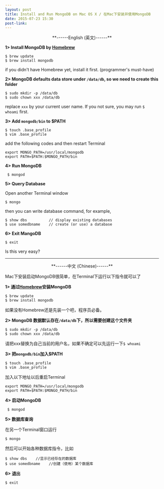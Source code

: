 ```yaml
---
layout: post
title: Install and Run MongoDB on Mac OS X / 在Mac下安装并使用MongoDB
date: 2015-07-23 15:30
post-link: 
---
```



<center>**------English (英文)------**</center>

<b>1> Install MongoDB by [Homebrew][hb]</b>

	$ brew update
	$ brew install mongodb

if you didn't have Homebrew yet, install it first. (programmer's must-have)


<b>2> MongoDB defaults data store under `/data/db`, so we need to create this folder</b>

	$ sudo mkdir -p /data/db
	$ sudo chown xxx /data/db

replace `xxx` by your current user name. If you not sure, you may run `$ whoami` first.


<b>3> Add `mongodb/bin` to $PATH</b>

	$ touch .base_profile
	$ vim .base_profile

add the following codes and then restart Terminal

	export MONGO_PATH=/usr/local/mongodb  
	export PATH=$PATH:$MONGO_PATH/bin  


<b>4> Run MongoDB</b>

	 $ mongod


<b>5> Query Database</b>

Open another Terminal window

	$ mongo

then you can write database command, for example,

	$ show dbs          // display existing databases
	$ use somedbname    // create (or use) a database

<b>6> Exit MangoDB</b>

	$ exit


Is this very easy?

<hr />

<center>**------中文 (Chinese)------**</center>


Mac下安装启动MongoDB很简单，在Terminal下运行以下指令就可以了


<b>1> 通过[Homebrew][hb]安装MongoDB</b>

	$ brew update
	$ brew install mongodb

如果没有Homebrew还是先装一个吧，程序员必备。


<b>2> MongoDB 数据默认存在`/data/db`下，所以需要创建这个文件夹</b>

	$ sudo mkdir -p /data/db
	$ sudo chown xxx /data/db

请把xxx替换为自己当前的用户名，如果不确定可以先运行一下`$ whoami`


<b>3> 把`mongodb/bin`加入$PATH</b>

	$ touch .base_profile
	$ vim .base_profile

加入以下地址以后重启Terminal

	export MONGO_PATH=/usr/local/mongodb  
	export PATH=$PATH:$MONGO_PATH/bin  


<b>4> 启动MongoDB</b>

	 $ mongod

<b>5> 数据库查询</b>

在另一个Terminal窗口运行

	$ mongo

然后可以开始各种数据库指令，比如

	$ show dbs    //显示已经存在的数据库
	$ use somedbname    //创建（使用）某个数据库

<b>6> 退出</b>

	$ exit




[hb]:http://brew.sh/index.html
